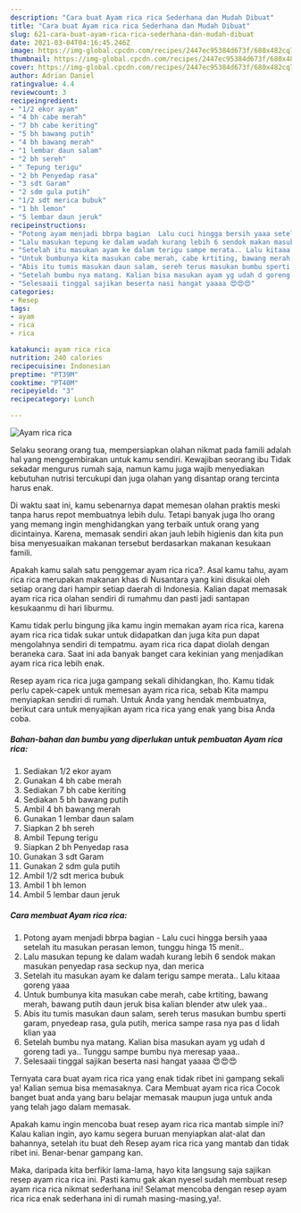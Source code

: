 ```yaml
---
description: "Cara buat Ayam rica rica Sederhana dan Mudah Dibuat"
title: "Cara buat Ayam rica rica Sederhana dan Mudah Dibuat"
slug: 621-cara-buat-ayam-rica-rica-sederhana-dan-mudah-dibuat
date: 2021-03-04T04:16:45.246Z
image: https://img-global.cpcdn.com/recipes/2447ec95384d673f/680x482cq70/ayam-rica-rica-foto-resep-utama.jpg
thumbnail: https://img-global.cpcdn.com/recipes/2447ec95384d673f/680x482cq70/ayam-rica-rica-foto-resep-utama.jpg
cover: https://img-global.cpcdn.com/recipes/2447ec95384d673f/680x482cq70/ayam-rica-rica-foto-resep-utama.jpg
author: Adrian Daniel
ratingvalue: 4.4
reviewcount: 3
recipeingredient:
- "1/2 ekor ayam"
- "4 bh cabe merah"
- "7 bh cabe keriting"
- "5 bh bawang putih"
- "4 bh bawang merah"
- "1 lembar daun salam"
- "2 bh sereh"
- " Tepung terigu"
- "2 bh Penyedap rasa"
- "3 sdt Garam"
- "2 sdm gula putih"
- "1/2 sdt merica bubuk"
- "1 bh lemon"
- "5 lembar daun jeruk"
recipeinstructions:
- "Potong ayam menjadi bbrpa bagian  Lalu cuci hingga bersih yaaa setelah itu masukan perasan lemon, tunggu hinga 15 menit.."
- "Lalu masukan tepung ke dalam wadah kurang lebih 6 sendok makan masukan penyedap rasa seckup nya, dan merica"
- "Setelah itu masukan ayam ke dalam terigu sampe merata.. Lalu kitaaa goreng yaaa"
- "Untuk bumbunya kita masukan cabe merah, cabe krtiting, bawang merah, bawang putih daun jeruk bisa kalian blender atw ulek yaa.."
- "Abis itu tumis masukan daun salam, sereh terus masukan bumbu sperti garam, pnyedeap rasa, gula putih, merica sampe rasa nya pas d lidah klian yaa"
- "Setelah bumbu nya matang. Kalian bisa masukan ayam yg udah d goreng tadi ya.. Tunggu sampe bumbu nya meresap yaaa.."
- "Selesaaii tinggal sajikan beserta nasi hangat yaaaa 😍😍😍"
categories:
- Resep
tags:
- ayam
- rica
- rica

katakunci: ayam rica rica 
nutrition: 240 calories
recipecuisine: Indonesian
preptime: "PT39M"
cooktime: "PT40M"
recipeyield: "3"
recipecategory: Lunch

---
```



![Ayam rica rica](https://img-global.cpcdn.com/recipes/2447ec95384d673f/680x482cq70/ayam-rica-rica-foto-resep-utama.jpg)

Selaku seorang orang tua, mempersiapkan olahan nikmat pada famili adalah hal yang menggembirakan untuk kamu sendiri. Kewajiban seorang ibu Tidak sekadar mengurus rumah saja, namun kamu juga wajib menyediakan kebutuhan nutrisi tercukupi dan juga olahan yang disantap orang tercinta harus enak.

Di waktu  saat ini, kamu sebenarnya dapat memesan olahan praktis meski tanpa harus repot membuatnya lebih dulu. Tetapi banyak juga lho orang yang memang ingin menghidangkan yang terbaik untuk orang yang dicintainya. Karena, memasak sendiri akan jauh lebih higienis dan kita pun bisa menyesuaikan makanan tersebut berdasarkan makanan kesukaan famili. 



Apakah kamu salah satu penggemar ayam rica rica?. Asal kamu tahu, ayam rica rica merupakan makanan khas di Nusantara yang kini disukai oleh setiap orang dari hampir setiap daerah di Indonesia. Kalian dapat memasak ayam rica rica olahan sendiri di rumahmu dan pasti jadi santapan kesukaanmu di hari liburmu.

Kamu tidak perlu bingung jika kamu ingin memakan ayam rica rica, karena ayam rica rica tidak sukar untuk didapatkan dan juga kita pun dapat mengolahnya sendiri di tempatmu. ayam rica rica dapat diolah dengan beraneka cara. Saat ini ada banyak banget cara kekinian yang menjadikan ayam rica rica lebih enak.

Resep ayam rica rica juga gampang sekali dihidangkan, lho. Kamu tidak perlu capek-capek untuk memesan ayam rica rica, sebab Kita mampu menyiapkan sendiri di rumah. Untuk Anda yang hendak membuatnya, berikut cara untuk menyajikan ayam rica rica yang enak yang bisa Anda coba.

<!--inarticleads1-->

##### Bahan-bahan dan bumbu yang diperlukan untuk pembuatan Ayam rica rica:

1. Sediakan 1/2 ekor ayam
1. Gunakan 4 bh cabe merah
1. Sediakan 7 bh cabe keriting
1. Sediakan 5 bh bawang putih
1. Ambil 4 bh bawang merah
1. Gunakan 1 lembar daun salam
1. Siapkan 2 bh sereh
1. Ambil  Tepung terigu
1. Siapkan 2 bh Penyedap rasa
1. Gunakan 3 sdt Garam
1. Gunakan 2 sdm gula putih
1. Ambil 1/2 sdt merica bubuk
1. Ambil 1 bh lemon
1. Ambil 5 lembar daun jeruk




<!--inarticleads2-->

##### Cara membuat Ayam rica rica:

1. Potong ayam menjadi bbrpa bagian  - Lalu cuci hingga bersih yaaa setelah itu masukan perasan lemon, tunggu hinga 15 menit..
1. Lalu masukan tepung ke dalam wadah kurang lebih 6 sendok makan masukan penyedap rasa seckup nya, dan merica
1. Setelah itu masukan ayam ke dalam terigu sampe merata.. Lalu kitaaa goreng yaaa
1. Untuk bumbunya kita masukan cabe merah, cabe krtiting, bawang merah, bawang putih daun jeruk bisa kalian blender atw ulek yaa..
1. Abis itu tumis masukan daun salam, sereh terus masukan bumbu sperti garam, pnyedeap rasa, gula putih, merica sampe rasa nya pas d lidah klian yaa
1. Setelah bumbu nya matang. Kalian bisa masukan ayam yg udah d goreng tadi ya.. Tunggu sampe bumbu nya meresap yaaa..
1. Selesaaii tinggal sajikan beserta nasi hangat yaaaa 😍😍😍




Ternyata cara buat ayam rica rica yang enak tidak ribet ini gampang sekali ya! Kalian semua bisa memasaknya. Cara Membuat ayam rica rica Cocok banget buat anda yang baru belajar memasak maupun juga untuk anda yang telah jago dalam memasak.

Apakah kamu ingin mencoba buat resep ayam rica rica mantab simple ini? Kalau kalian ingin, ayo kamu segera buruan menyiapkan alat-alat dan bahannya, setelah itu buat deh Resep ayam rica rica yang mantab dan tidak ribet ini. Benar-benar gampang kan. 

Maka, daripada kita berfikir lama-lama, hayo kita langsung saja sajikan resep ayam rica rica ini. Pasti kamu gak akan nyesel sudah membuat resep ayam rica rica nikmat sederhana ini! Selamat mencoba dengan resep ayam rica rica enak sederhana ini di rumah masing-masing,ya!.

